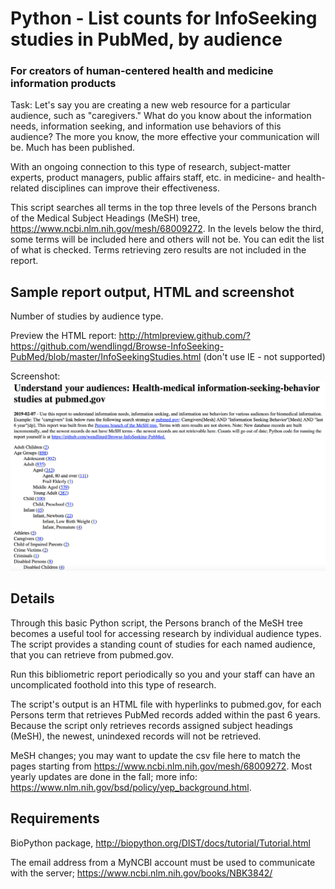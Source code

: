 # Python - List counts for InfoSeeking studies in PubMed, by audience

### For creators of human-centered health and medicine information products

Task: Let's say you are creating a new web resource for a particular 
audience, such as "caregivers." What do you know about the information
needs, information seeking, and information use behaviors of this audience? 
The more you know, the more effective your communication will be. Much has 
been published.

With an ongoing connection to this type of research, subject-matter experts, 
product managers, public affairs staff, etc. in medicine- and health-related 
disciplines can improve their effectiveness.

This script searches all terms in the top three levels of the Persons branch
of the Medical Subject Headings (MeSH) tree, https://www.ncbi.nlm.nih.gov/mesh/68009272. 
In the levels below the third, some terms will be included here and others 
will not be. You can edit the list of what is checked. Terms retrieving zero 
results are not included in the report.

## Sample report output, HTML and screenshot

Number of studies by audience type. 

Preview the HTML report: http://htmlpreview.github.com/?https://github.com/wendlingd/Browse-InfoSeeking-PubMed/blob/master/InfoSeekingStudies.html (don't use IE - not supported)

Screenshot: 
<kbd><a href="http://htmlpreview.github.com/?https://github.com/wendlingd/Browse-InfoSeeking-PubMed/blob/master/InfoSeekingStudies.html"><img src="UserStudiesReport.png"></a></kbd>

## Details

Through this basic Python script, the Persons branch of the MeSH tree becomes a
useful tool for accessing research by individual audience types. The
script provides a standing count of studies for each named audience, that you
can retrieve from pubmed.gov.

Run this bibliometric report periodically so you and your staff can have an 
uncomplicated foothold into this type of research.

The script's output is an HTML file with hyperlinks to pubmed.gov, for each Persons 
term that retrieves PubMed records added within the past 6 years. Because
the script only retrieves records assigned subject headings (MeSH), the newest,
unindexed records will not be retrieved.

MeSH changes; you may want to update the csv file here to match the pages
starting from https://www.ncbi.nlm.nih.gov/mesh/68009272. Most yearly updates
are done in the fall; more info: https://www.nlm.nih.gov/bsd/policy/yep_background.html.

## Requirements

BioPython package, http://biopython.org/DIST/docs/tutorial/Tutorial.html

The email address from a MyNCBI account must be used to communicate with the 
server; https://www.ncbi.nlm.nih.gov/books/NBK3842/
